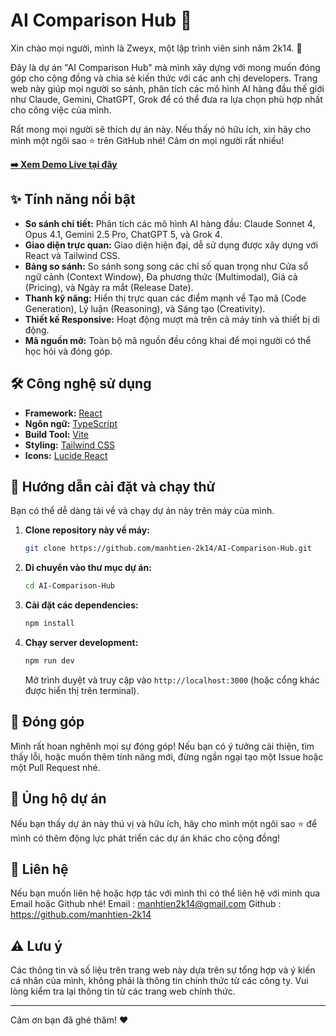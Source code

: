 # AI Comparison Hub 🚀

Xin chào mọi người, mình là Zweyx, một lập trình viên sinh năm 2k14. 👋

Đây là dự án "AI Comparison Hub" mà mình xây dựng với mong muốn đóng góp cho cộng đồng và chia sẻ kiến thức với các anh chị developers. Trang web này giúp mọi người so sánh, phân tích các mô hình AI hàng đầu thế giới như Claude, Gemini, ChatGPT, Grok để có thể đưa ra lựa chọn phù hợp nhất cho công việc của mình.

Rất mong mọi người sẽ thích dự án này. Nếu thấy nó hữu ích, xin hãy cho mình một ngôi sao ⭐ trên GitHub nhé! Cảm ơn mọi người rất nhiều!

**[➡️ Xem Demo Live tại đây](https://ai-comparison-hub.onrender.com/)**

## ✨ Tính năng nổi bật

*   **So sánh chi tiết:** Phân tích các mô hình AI hàng đầu: Claude Sonnet 4, Opus 4.1, Gemini 2.5 Pro, ChatGPT 5, và Grok 4.
*   **Giao diện trực quan:** Giao diện hiện đại, dễ sử dụng được xây dựng với React và Tailwind CSS.
*   **Bảng so sánh:** So sánh song song các chỉ số quan trọng như Cửa sổ ngữ cảnh (Context Window), Đa phương thức (Multimodal), Giá cả (Pricing), và Ngày ra mắt (Release Date).
*   **Thanh kỹ năng:** Hiển thị trực quan các điểm mạnh về Tạo mã (Code Generation), Lý luận (Reasoning), và Sáng tạo (Creativity).
*   **Thiết kế Responsive:** Hoạt động mượt mà trên cả máy tính và thiết bị di động.
*   **Mã nguồn mở:** Toàn bộ mã nguồn đều công khai để mọi người có thể học hỏi và đóng góp.

## 🛠️ Công nghệ sử dụng

*   **Framework:** [React](https://reactjs.org/)
*   **Ngôn ngữ:** [TypeScript](https://www.typescriptlang.org/)
*   **Build Tool:** [Vite](https://vitejs.dev/)
*   **Styling:** [Tailwind CSS](https://tailwindcss.com/)
*   **Icons:** [Lucide React](https://lucide.dev/)

## 🚀 Hướng dẫn cài đặt và chạy thử

Bạn có thể dễ dàng tải về và chạy dự án này trên máy của mình.

1.  **Clone repository này về máy:**
    ```bash
    git clone https://github.com/manhtien-2k14/AI-Comparison-Hub.git
    ```

2.  **Di chuyển vào thư mục dự án:**
    ```bash
    cd AI-Comparison-Hub
    ```

3.  **Cài đặt các dependencies:**
    ```bash
    npm install
    ```

4.  **Chạy server development:**
    ```bash
    npm run dev
    ```
    Mở trình duyệt và truy cập vào `http://localhost:3000` (hoặc cổng khác được hiển thị trên terminal).

## 🤝 Đóng góp

Mình rất hoan nghênh mọi sự đóng góp! Nếu bạn có ý tưởng cải thiện, tìm thấy lỗi, hoặc muốn thêm tính năng mới, đừng ngần ngại tạo một Issue hoặc một Pull Request nhé.

## 🌟 Ủng hộ dự án

Nếu bạn thấy dự án này thú vị và hữu ích, hãy cho mình một ngôi sao ⭐ để mình có thêm động lực phát triển các dự án khác cho cộng đồng!

## 🎐 Liên hệ

Nếu bạn muốn liên hệ hoặc hợp tác với mình thì có thể liên hệ với mình qua Email hoặc Github nhé!
Email : manhtien2k14@gmail.com
Github : https://github.com/manhtien-2k14

## ⚠️ Lưu ý

Các thông tin và số liệu trên trang web này dựa trên sự tổng hợp và ý kiến cá nhân của mình, không phải là thông tin chính thức từ các công ty. Vui lòng kiểm tra lại thông tin từ các trang web chính thức.

---

Cảm ơn bạn đã ghé thăm! ❤️
